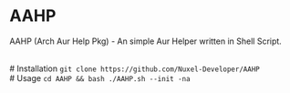 # AAHP
AAHP (Arch Aur Help Pkg) - An simple Aur Helper written in Shell Script.

<br>
# Installation
<code>git clone https://github.com/Nuxel-Developer/AAHP</code>
<br>
# Usage
<code>cd AAHP && bash ./AAHP.sh --init -na</code>
